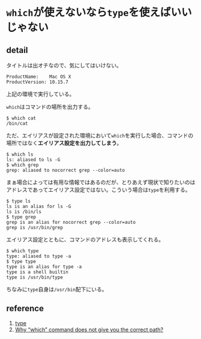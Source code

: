 # `which`が使えないなら`type`を使えばいいじゃない

## detail

タイトルは出オチなので、気にしてはいけない。

```console
ProductName:	Mac OS X
ProductVersion:	10.15.7
```

上記の環境で実行している。

`which`はコマンドの場所を出力する。

```console
$ which cat
/bin/cat
```

ただ、エイリアスが設定された環境において`which`を実行した場合、コマンドの場所ではなく**エイリアス設定を出力してしまう**。

```console
$ which ls
ls: aliased to ls -G
$ which grep
grep: aliased to nocorrect grep --color=auto
```

まぁ場合によっては有用な情報ではあるのだが、とりあえず現状で知りたいのはアドレスであってエイリアス設定ではない。こういう場合は`type`を利用する。

```console
$ type ls
ls is an alias for ls -G
ls is /bin/ls
$ type grep
grep is an alias for nocorrect grep --color=auto
grep is /usr/bin/grep
```

エイリアス設定とともに、コマンドのアドレスも表示してくれる。

```console
$ which type
type: aliased to type -a
$ type type
type is an alias for type -a
type is a shell builtin
type is /usr/bin/type
```

ちなみに`type`自身は`/usr/bin`配下にいる。

## reference

1. [type](https://ss64.com/osx/type.html)
2. [Why “which” command does not give you the correct path?](https://apple.stackexchange.com/questions/73965/why-which-command-does-not-give-you-the-correct-path)
